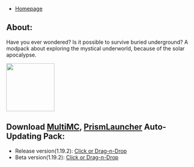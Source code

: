 - [Homepage](/)
## About:
Have you ever wondered? Is it possible to survive buried underground?
A modpack about exploring the mystical underworld, because of the solar apocalypse.

<img src="https://raw.githubusercontent.com/Den4enko/GamersBuried/1.19.2/release/GamersBuried.png" width="128" height="128">

## Download [MultiMC](https://multimc.org/), [PrismLauncher](https://prismlauncher.org/) Auto-Updating Pack:
- Release version(1.19.2): [Click or Drag-n-Drop](/GamersBuried/GamersBuried.zip)
- Beta version(1.19.2): [Click or Drag-n-Drop](/GamersBuried/GamersBuried-Beta.zip)
